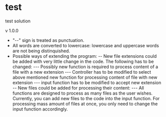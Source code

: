 # test
test solution

v 1.0.0
- "--" sign is treated as punctuation.
- All words are converted to lowercase: lowercase and uppercase words are not being distinquished.
- Possible ways of extending the program:
  -- New file extensions could be added with very little change in the code. The following has to be changed:
    --- Possibly new function is required to process content of a file with a new extension
    --- Controller has to be modified to select above mentioned new function for processing content of file with new extension
    --- input function has to be modified to accept new extension
  -- New files could be added for processing their content:
    --- All functions are designed to process as many files as the user wishes. Currently, you can add new files to the code into the             input function. For processing mass amount of files at once, you only need to change the input function accordingly.
